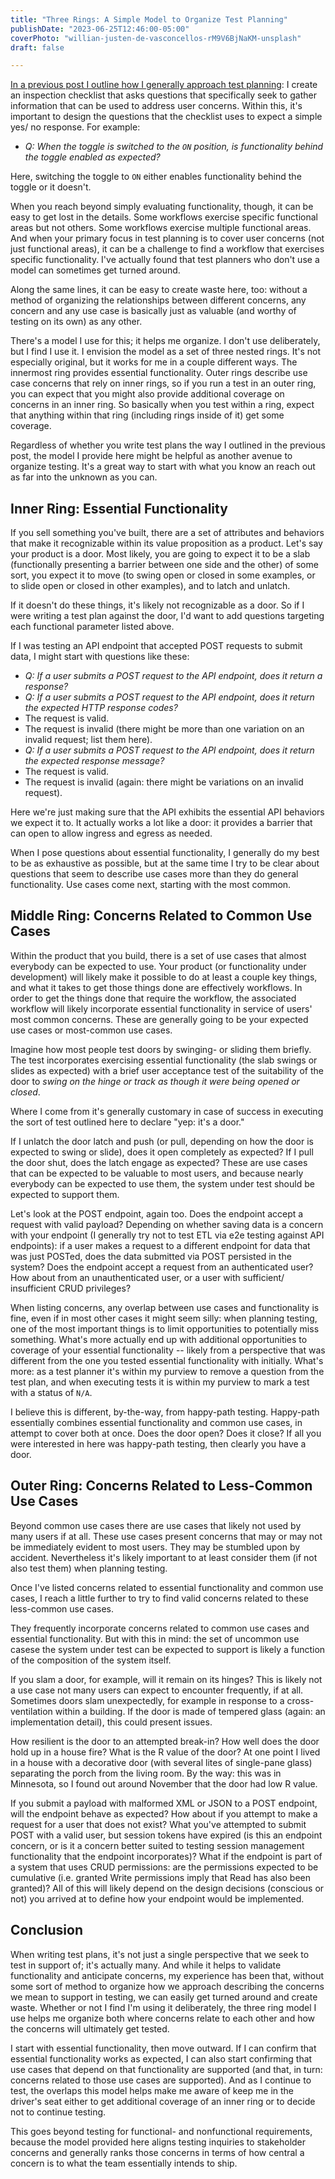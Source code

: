 ```yaml
---
title: "Three Rings: A Simple Model to Organize Test Planning"
publishDate: "2023-06-25T12:46:00-05:00"
coverPhoto: "willian-justen-de-vasconcellos-rM9V6BjNaKM-unsplash"
draft: false

---
```


[In a previous post I outline how I generally approach test planning](/blog/posts/how-i-write-test-plans-for-new-functionality/): I create an inspection checklist that asks questions that specifically seek to gather information that can be used to address user concerns. Within this, it's important to design the questions that the checklist uses to expect a simple yes/ no response. For example:

- *Q: When the toggle is switched to the `ON` position, is functionality behind the toggle enabled as expected?*

Here, switching the toggle to `ON` either enables functionality behind the toggle or it doesn't.

When you reach beyond simply evaluating functionality, though, it can be easy to get lost in the details. Some workflows exercise specific functional areas but not others. Some workflows exercise multiple functional areas. And when your primary focus in test planning is to cover user concerns (not just functional areas), it can be a challenge to find a workflow that exercises specific functionality. I've actually found that test planners who don't use a model can sometimes get turned around.

Along the same lines, it can be easy to create waste here, too: without a method of organizing the relationships between different concerns, any concern and any use case is basically just as valuable (and worthy of testing on its own) as any other.

There's a model I use for this; it helps me organize. I don't use deliberately, but I find I use it. I envision the model as a set of three nested rings. It's not especially original, but it works for me in a couple different ways. The innermost ring provides essential functionality. Outer rings describe use case concerns that rely on inner rings, so if you run a test in an outer ring, you can expect that you might also provide additional coverage on concerns in an inner ring. So basically when you test within a ring, expect that anything within that ring (including rings inside of it) get some coverage.

Regardless of whether you write test plans the way I outlined in the previous post, the model I provide here might be helpful as another avenue to organize testing. It's a great way to start with what you know an reach out as far into the unknown as you can.

## Inner Ring: Essential Functionality

If you sell something you've built, there are a set of attributes and behaviors that make it recognizable within its value proposition as a product. Let's say your product is a door. Most likely, you are going to expect it to be a slab (functionally presenting a barrier between one side and the other) of some sort, you expect it to move (to swing open or closed in some examples, or to slide open or closed in other examples), and to latch and unlatch.

If it doesn't do these things, it's likely not recognizable as a door. So if I were writing a test plan against the door, I'd want to add questions targeting each functional parameter listed above.

If I was testing an API endpoint that accepted POST requests to submit data, I might start with questions like these:

- *Q: If a user submits a POST request to the API endpoint, does it return a response?*
- *Q: If a user submits a POST request to the API endpoint, does it return the expected HTTP response codes?*
 - The request is valid.
 - The request is invalid (there might be more than one variation on an invalid request; list them here).
- *Q: If a user submits a POST request to the API endpoint, does it return the expected response message?*
 - The request is valid.
 - The request is invalid (again: there might be variations on an invalid request).

Here we're just making sure that the API exhibits the essential API behaviors we expect it to. It actually works a lot like a door: it provides a barrier that can open to allow ingress and egress as needed.

When I pose questions about essential functionality, I generally do my best to be as exhaustive as possible, but at the same time I try to be clear about questions that seem to describe use cases more than they do general functionality. Use cases come next, starting with the most common.

## Middle Ring: Concerns Related to Common Use Cases

Within the product that you build, there is a set of use cases that almost everybody can be expected to use. Your product (or functionality under development) will likely make it possible to do at least a couple key things, and what it takes to get those things done are effectively workflows. In order to get the things done that require the workflow, the associated workflow will likely incorporate essential functionality in service of users' most common concerns. These are generally going to be your expected use cases or most-common use cases.

Imagine how most people test doors by swinging- or sliding them briefly. The test incorporates exercising essential functionality (the slab swings or slides as expected) with a brief user acceptance test of the suitability of the door to *swing on the hinge or track as though it were being opened or closed*.

Where I come from it's generally customary in case of success in executing the sort of test outlined here to declare "yep: it's a door."

If I unlatch the door latch and push (or pull, depending on how the door is expected to swing or slide), does it open completely as expected? If I pull the door shut, does the latch engage as expected? These are use cases that can be expected to be valuable to most users, and because nearly everybody can be expected to use them, the system under test should be expected to support them.

Let's look at the POST endpoint, again too. Does the endpoint accept a request with valid payload? Depending on whether saving data is a concern with your endpoint (I generally try not to test ETL via e2e testing against API endpoints): if a user makes a request to a different endpoint for data that was just POSTed, does the data submitted via POST persisted in the system? Does the endpoint accept a request from an authenticated user? How about from an unauthenticated user, or a user with sufficient/ insufficient CRUD privileges?

When listing concerns, any overlap between use cases and functionality is fine, even if in most other cases it might seem silly: when planning testing, one of the most important things is to limit opportunities to potentially miss something. What's more actually end up with additional opportunities to coverage of your essential functionality -- likely from a perspective that was different from the one you tested essential functionality with initially. What's more: as a test planner it's within my purview to remove a question from the test plan, and when executing tests it is within my purview to mark a test with a status of `N/A`.

I believe this is different, by-the-way, from happy-path testing. Happy-path essentially combines essential functionality and common use cases, in attempt to cover both at once. Does the door open? Does it close? If all you were interested in here was happy-path testing, then clearly you have a door.

## Outer Ring: Concerns Related to Less-Common Use Cases

Beyond common use cases there are use cases that likely not used by many users if at all. These use cases present concerns that may or may not be immediately evident to most users. They may be stumbled upon by accident. Nevertheless it's likely important to at least consider them (if not also test them) when planning testing.

Once I've listed concerns related to essential functionality and common use cases, I reach a little further to try to find valid concerns related to these less-common use cases.

They frequently incorporate concerns related to common use cases and essential functionality. But with this in mind: the set of uncommon use casese the system under test can be expected to support is likely a function of the composition of the system itself.

If you slam a door, for example, will it remain on its hinges? This is likely not a use case not many users can expect to encounter frequently, if at all. Sometimes doors slam unexpectedly, for example in response to a cross-ventilation within a building. If the door is made of tempered glass (again: an implementation detail), this could present issues.

How resilient is the door to an attempted break-in? How well does the door hold up in a house fire? What is the R value of the door? At one point I lived in a house with a decorative door (with several lites of single-pane glass) separating the porch from the living room. By the way: this was in Minnesota, so I found out around November that the door had low R value.

If you submit a payload with malformed XML or JSON to a POST endpoint, will the endpoint behave as expected? How about if you attempt to make a request for a user that does not exist? What you've attempted to submit POST with a valid user, but session tokens have expired (is this an endpoint concern, or is it a concern better suited to testing session management functionality that the endpoint incorporates)? What if the endpoint is part of a system that uses CRUD permissions: are the permissions expected to be cumulative (i.e. granted Write permissions imply that Read has also been granted)? All of this will likely depend on the design decisions (conscious or not) you arrived at to define how your endpoint would be implemented.

## Conclusion

When writing test plans, it's not just a single perspective that we seek to test in support of; it's actually many. And while it helps to validate functionality and anticipate concerns, my experience has been that, without some sort of method to organize how we approach describing the concerns we mean to support in testing, we can easily get turned around and create waste. Whether or not I find I'm using it deliberately, the three ring model I use helps me organize both where concerns relate to each other and how the concerns will ultimately get tested.

I start with essential functionality, then move outward. If I can confirm that essential functionality works as expected, I can also start confirming that use cases that depend on that functionality are supported (and that, in turn: concerns related to those use cases are supported). And as I continue to test, the overlaps this model helps make me aware of keep me in the driver's seat either to get additional coverage of an inner ring or to decide not to continue testing.

This goes beyond testing for functional- and nonfunctional requirements, because the model provided here aligns testing inquiries to stakeholder concerns and generally ranks those concerns in terms of how central a concern is to what the team essentially intends to ship.